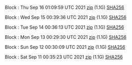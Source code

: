 Block [](https://testnet-insight.dashevo.org/insight/block/): Thu Sep 16 01:09:59 UTC 2021 [zip](https://dash-bootstrap.ams3.digitaloceanspaces.com/testnet/2021-09-16/bootstrap.dat.zip) (1.1G) [SHA256](https://dash-bootstrap.ams3.digitaloceanspaces.com/testnet/2021-09-16/sha256.txt)

Block [](https://testnet-insight.dashevo.org/insight/block/): Wed Sep 15 00:39:36 UTC 2021 [zip](https://dash-bootstrap.ams3.digitaloceanspaces.com/testnet/2021-09-15/bootstrap.dat.zip) (1.1G) [SHA256](https://dash-bootstrap.ams3.digitaloceanspaces.com/testnet/2021-09-15/sha256.txt)

Block [](https://testnet-insight.dashevo.org/insight/block/): Tue Sep 14 00:36:13 UTC 2021 [zip](https://dash-bootstrap.ams3.digitaloceanspaces.com/testnet/2021-09-14/bootstrap.dat.zip) (1.1G) [SHA256](https://dash-bootstrap.ams3.digitaloceanspaces.com/testnet/2021-09-14/sha256.txt)

Block [](https://testnet-insight.dashevo.org/insight/block/): Mon Sep 13 00:29:30 UTC 2021 [zip](https://dash-bootstrap.ams3.digitaloceanspaces.com/testnet/2021-09-13/bootstrap.dat.zip) (1.1G) [SHA256](https://dash-bootstrap.ams3.digitaloceanspaces.com/testnet/2021-09-13/sha256.txt)

Block [](https://testnet-insight.dashevo.org/insight/block/): Sun Sep 12 00:30:09 UTC 2021 [zip](https://dash-bootstrap.ams3.digitaloceanspaces.com/testnet/2021-09-12/bootstrap.dat.zip) (1.1G) [SHA256](https://dash-bootstrap.ams3.digitaloceanspaces.com/testnet/2021-09-12/sha256.txt)

Block [](https://testnet-insight.dashevo.org/insight/block/): Sat Sep 11 00:35:23 UTC 2021 [zip](https://dash-bootstrap.ams3.digitaloceanspaces.com/testnet/2021-09-11/bootstrap.dat.zip) (1.1G) [SHA256](https://dash-bootstrap.ams3.digitaloceanspaces.com/testnet/2021-09-11/sha256.txt)
